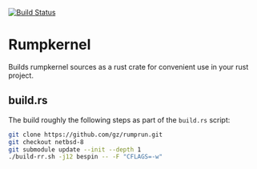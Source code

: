 [![Build Status](https://travis-ci.org/gz/rust-rumpkernel.svg)](https://travis-ci.org/gz/rust-rumpkernel)

# Rumpkernel

Builds rumpkernel sources as a rust crate for convenient use in your rust project.

## build.rs

The build roughly the following steps as part of the `build.rs` script:

```bash
git clone https://github.com/gz/rumprun.git
git checkout netbsd-8
git submodule update --init --depth 1
./build-rr.sh -j12 bespin -- -F "CFLAGS=-w"
```
